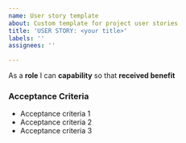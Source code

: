 ```yaml
---
name: User story template
about: Custom template for project user stories
title: 'USER STORY: <your title>'
labels: ''
assignees: ''

---
```


As a **role** I can **capability** so that **received benefit**


### Acceptance Criteria

- Acceptance criteria 1
- Acceptance criteria 2
- Acceptance criteria 3
